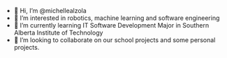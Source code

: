 - 👋 Hi, I’m @michellealzola
- 👀 I’m interested in robotics, machine learning and software engineering
- 🌱 I’m currently learning IT Software Development Major in Southern Alberta Institute of Technology
- 💞️ I’m looking to collaborate on our school projects and some personal projects.
<!-- - 📫 How to reach me ... -->

<!---
michellealzola/michellealzola is a ✨ special ✨ repository because its `README.md` (this file) appears on your GitHub profile.
You can click the Preview link to take a look at your changes.
--->
